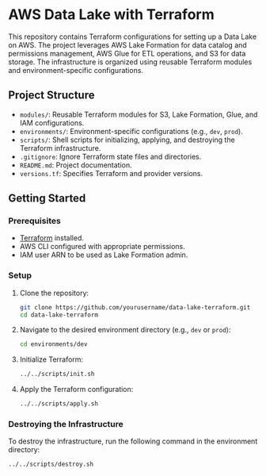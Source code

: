 # AWS Data Lake with Terraform

This repository contains Terraform configurations for setting up a Data Lake on AWS. The project leverages AWS Lake Formation for data catalog and permissions management, AWS Glue for ETL operations, and S3 for data storage. The infrastructure is organized using reusable Terraform modules and environment-specific configurations.

## Project Structure

- `modules/`: Reusable Terraform modules for S3, Lake Formation, Glue, and IAM configurations.
- `environments/`: Environment-specific configurations (e.g., `dev`, `prod`).
- `scripts/`: Shell scripts for initializing, applying, and destroying the Terraform infrastructure.
- `.gitignore`: Ignore Terraform state files and directories.
- `README.md`: Project documentation.
- `versions.tf`: Specifies Terraform and provider versions.

## Getting Started

### Prerequisites

- [Terraform](https://www.terraform.io/downloads.html) installed.
- AWS CLI configured with appropriate permissions.
- IAM user ARN to be used as Lake Formation admin.

### Setup

1. Clone the repository:
    ```sh
    git clone https://github.com/yourusername/data-lake-terraform.git
    cd data-lake-terraform
    ```

2. Navigate to the desired environment directory (e.g., `dev` or `prod`):
    ```sh
    cd environments/dev
    ```

3. Initialize Terraform:
    ```sh
    ../../scripts/init.sh
    ```

4. Apply the Terraform configuration:
    ```sh
    ../../scripts/apply.sh
    ```

### Destroying the Infrastructure

To destroy the infrastructure, run the following command in the environment directory:
```sh
../../scripts/destroy.sh
